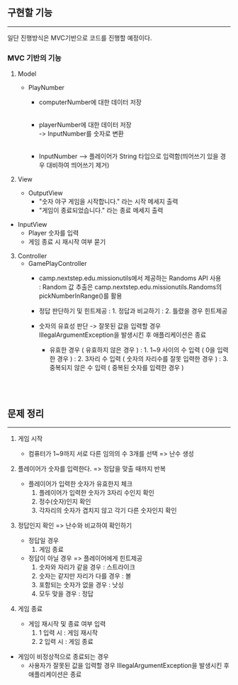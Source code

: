 ## 구현할 기능

___
일단 진행방식은 MVC기반으로 코드를 진행할 예정이다.

### MVC 기반의 기능

1. Model
    * PlayNumber
        * computerNumber에 대한 데이터 저장
          <br><br>
        * playerNumber에 대한 데이터 저장 <br>
          -> InputNumber를 숫자로 변환
          <br><br>

        * InputNumber --> 플레이어가 String 타입으로 입력함(띄어쓰기 있을 경우 대비하여 띄어쓰기 제거)


2. View
    * OutputView
        * "숫자 야구 게임을 시작합니다." 라는 시작 메세지 출력
        * "게임이 종료되었습니다." 라는 종료 메세지 출력
          <br>

* InputView
    * Player 숫자를 입력
    * 게임 종료 시 재시작 여부 묻기

3. Controller
    * GamePlayController
        * camp.nextstep.edu.missionutils에서 제공하는 Randoms API 사용<br>
          : Random 값 추출은 camp.nextstep.edu.missionutils.Randoms의 pickNumberInRange()를 활용

        * 정답 판단하기 및 힌트제공
          : 1. 정답과 비교하기
          : 2. 틀렸을 경우 힌트제공

        * 숫자의 유효성 판단 -> 잘못된 값을 입력할 경우 IllegalArgumentException을 발생시킨 후 애플리케이션은 종료
            * 유효한 경우 ( 유효하지 않은 경우 )
              : 1. 1~9 사이의 수 입력 ( 0을 입력한 경우 )
              : 2. 3자리 수 입력 ( 숫자의 자리수를 잘못 입력한 경우 )
              : 3. 중복되지 않은 수 입력 ( 중복된 숫자를 입력한 경우 )

<br><br>

## 문제 정리

___

1. 게임 시작
    * 컴퓨터가 1~9까지 서로 다른 임의의 수 3개를 선택 => 난수 생성

2. 플레이어가 숫자를 입력한다. => 정답을 맞출 때까지 반복
    * 플레이어가 입력한 숫자가 유효한지 체크
        1. 플레이어가 입력한 숫자가 3자리 수인지 확인
        2. 정수(숫자)인지 확인
        3. 각자리의 숫자가 겹치지 않고 각기 다른 숫자인지 확인

3. 정답인지 확인 => 난수와 비교하여 확인하기
    * 정답일 경우
        1. 게임 종료
    * 정답이 아닐 경우 => 플레이어에게 힌트제공
        1. 숫자와 자리가 같을 경우 : 스트라이크
        2. 숫자는 같지만 자리가 다를 경우 : 볼
        3. 포함되는 숫자가 없을 경우 : 낫싱
        4. 모두 맞을 경우 : 정답

4. 게임 종료
    * 게임 재시작 및 종료 여부 입력
        1. 1 입력 시 : 게임 재시작
        2. 2 입력 시 : 게임 종료

* 게임이 비정상적으로 종료되는 경우
    * 사용자가 잘못된 값을 입력할 경우 IllegalArgumentException을 발생시킨 후 애플리케이션은 종료